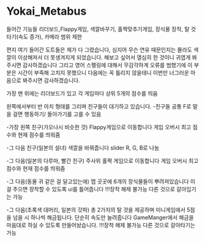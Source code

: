 # Yokai_Metabus
들어간 기능들
리더보드,Flappy게임, 색깔바꾸기, 홀짝맞추기게임, 장식물 장착, 탈 것 타기(속도 증가), 카메라 범위 제한

편지
여기 들어간 도트들은 제가 다 그렸습니다, 심지어 무슨 연유 때문인지는 몰라도 색깔이 이상해져서
더 못생겨지게 되었습니다. 해보고 싶어서 열심히 한 것이니 귀엽게 봐주시면 감사하겠습니다
그리고 영어 스펠링에 대해서 무감각하게 오류를 범했기에 이 부분은 시간이 부족해 고치지 못했으니
다음에는 꼭 틀리지 않을테니 이번만 너그러운 마음으로 봐주시면 감사하겠습니다.


가장 맨 위에는 리더보드가 있고
각 게임마다 상위 5개의 점수를 띄움

왼쪽에서부터 반 아치 형태를 그리며 친구들이 대기하고 있습니다.
-친구들 공통
F로 말을 걸면
행동하기/ 돌아가기를 고를 수 있음

-가장 왼쪽 친구(가오나시 비슷한 것)
Flappy게임으로 이동합니다
게임 오버시 최고 점수와 현재 점수를 띄워줌

-그 다음 친구(일본의 설녀)
색깔을 바꿔줍니다
slider R, G, B로 나눔

-그 다음(일본의 다루마, 빨간 친구)
주사위 홀짝 게임으로 이동합니다
게임 오버시 최고 점수와 현재 점수를 띄워줌

-그 다음(동물 귀 같은 걸 달고있는애)
맵 곳곳에 6개의 장식물들이 뿌려져있습니다
이걸 주으면 장착할 수 있도록 ui를 틀어줍니다
!!!장착 해제 불가능
다른 것으로 갈아입기는 가능

-그 다음(초록색 대머리, 일본의 갓파)
총 2가지의 탈 것을 제공하며 미니게임에서 5점을 넘을 시
하나씩 해금됩니다.
단순히 속도만 늘려줍니다
GameManger에서 해금을 마음대로 하실 수 있도록 만들어놨습니다.
!!!장착 해제 불가능
다른 것으로 갈아타기는 가능
